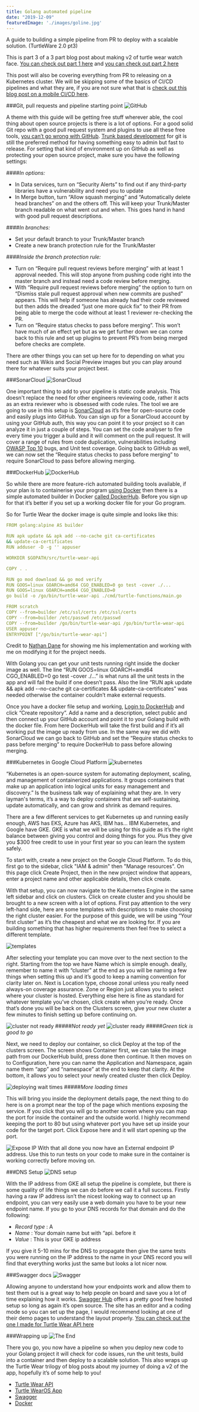 ```yaml
---
title: Golang automated pipeline
date: "2019-12-09"
featuredImage: './images/goline.jpg'
---
```

A guide to building a simple pipeline from PR to deploy with a scalable solution. (TurtleWare 2.0 pt3)
<!-- end -->

This is part 3 of a 3 part blog post about making v2 of turtle wear watch face. [You can check out part 1 here](https://ijh.dev/middlewear-go) and [you can check out part 2 here](https://ijh.dev/making-wear-os)

This post will also be covering everything from PR to releasing on a Kubernetes cluster. We will be skipping some of the basics of CI/CD pipelines and what they are, if you are not sure what that is [check out this blog post on a mobile CI/CD here](https://ijh.dev/mobile-ci-cd/). 

###Git, pull requests and pipeline starting point
![GitHub](./images/github.jpeg)

A theme with this guide will be getting free stuff wherever able, the cool thing about open source projects is there is a lot of options. For a good solid Git repo with a good pull request system and plugins to use all these free tools, [you can’t go wrong with GitHub](https://github.com). [Trunk based development](https://trunkbaseddevelopment.com) for git is still the preferred method for having something easy to admin but fast to release. For setting that kind of environment up on GitHub as well as protecting your open source project, make sure you have the following settings:

####*In options:*

*  In Data services, turn on “Security Alerts” to find out if any third-party libraries have a vulnerability and need you to update
* In Merge button, turn “Allow squash merging” and “Automatically delete head branches” on and the others off. This will keep your Trunk/Master branch readable on what went out and when. This goes hand in hand with good pull request descriptions.

####*In branches:*

* Set your default branch to your Trunk/Master branch
* Create a new branch protection rule for the Trunk/Master

####*Inside the branch protection rule:*

* Turn on “Require pull request reviews before merging” with at least 1 approval needed. This will stop anyone from pushing code right into the master branch and instead need a code review before merging.
* With “Require pull request reviews before merging” the option to turn on “Dismiss stale pull request approval when new commits are pushed” appears. This will help if someone has already had their code reviewed but then adds the dreaded “just one more quick fix” to their PR from being able to merge the code without at least 1 reviewer re-checking the PR. 
* Turn on “Require status checks to pass before merging”. This won’t have much of an effect yet but as we get further down we can come back to this rule and set up plugins to prevent PR’s from being merged before checks are complete.

There are other things you can set up here for to depending on what you need such as Wikis and Social Preview images but you can play around there for whatever suits your project best. 


###SonarCloud
![SonarCloud](./images/sonarcloud.jpeg)

One important thing to add to your pipeline is static code analysis. This doesn't replace the need for other engineers reviewing code, rather it acts as an extra reviewer who is obsessed with code rules. The tool we are going to use in this setup is [SonarCloud](https://sonarcloud.io/) as it’s free for open-source code and easily plugs into GitHub. You can sign up for a SonarCloud account by using your GitHub auth, this way you can point it to your project so it can analyze it in just a couple of steps. You can set the code analyser to fire every time you trigger a build and it will comment on the pull request. It will cover a range of rules from code duplication, vulnerabilities including [OWASP Top 10](https://www.owasp.org/index.php/Category:OWASP_Top_Ten_Project) bugs, and Unit test coverage. Going back to GitHub as well, we can now set the “Require status checks to pass before merging” to require SonarCloud to pass before allowing merging.

###DockerHub
![DockerHub](./images/docker.jpeg)

So while there are more feature-rich automated building tools available, if your plan is to containerise your program [using Docker](https://www.docker.com/) then there is a simple automated builder in Docker [called DockerHub](https://hub.docker.com/). Before you sign up for that it’s better if you set up a working docker file for your Go program.

So for Turtle Wear the docker image is quite simple and looks like this:

```yaml
FROM golang:alpine AS builder

RUN apk update && apk add --no-cache git ca-certificates 
&& update-ca-certificates
RUN adduser -D -g '' appuser

WORKDIR $GOPATH/src/turtle-wear-api

COPY . .

RUN go mod download && go mod verify
RUN GOOS=linux GOARCH=amd64 CGO_ENABLED=0 go test -cover ./...
RUN GOOS=linux GOARCH=amd64 CGO_ENABLED=0 
go build -o /go/bin/turtle-wear-api ./cmd/turtle-functions/main.go

FROM scratch
COPY --from=builder /etc/ssl/certs /etc/ssl/certs
COPY --from=builder /etc/passwd /etc/passwd
COPY --from=builder /go/bin/turtle-wear-api /go/bin/turtle-wear-api
USER appuser
ENTRYPOINT ["/go/bin/turtle-wear-api"]
```

Credit to [Nathan Dane](https://github.com/ndane) for showing me his implementation and working with me on modifying it for the project needs.

With Golang you can get your unit tests running right inside the docker image as well. The line “RUN GOOS=linux GOARCH=amd64 CGO_ENABLED=0 go test -cover ./…” is what runs all the unit tests in the app and will fail the build if one doesn’t pass. Also the line “RUN apk update && apk add --no-cache git ca-certificates && update-ca-certificates” was needed otherwise the container couldn’t make external requests.

Once you have a docker file setup and working, [Login to DockerHub](https://hub.docker.com/) and click “Create repository”. Add a name and a description, select public and then connect up your GitHub account and point it to your Golang build with the docker file. From here DockerHub will take the first build and if it’s all working put the image up ready from use. In the same way we did with SonarCloud we can go back to GitHub and set the “Require status checks to pass before merging” to require DockerHub to pass before allowing merging.

###Kubernetes in Google Cloud Platform
![kubernetes](./images/kubernetes.jpeg)

“Kubernetes is an open-source system for automating deployment, scaling, and management of containerized applications. It groups containers that make up an application into logical units for easy management and discovery.” Is the business talk way of explaining what they are. In very layman's terms, it’s a way to deploy containers that are self-sustaining, update automatically, and can grow and shrink as demand requires.

There are a few different services to get Kubernetes up and running easily enough, AWS has EKS, Azure has AKS, IBM has… IBM Kubernetes, and Google have GKE. GKE is what we will be using for this guide as it’s the right balance between giving you control and doing things for you. Plus they give you $300 free credit to use in your first year so you can learn the system safely.

To start with, create a new project on the Google Cloud Platform. To do this, first go to the sidebar, click "IAM & admin" then "Manage resources". On this page click Create Project, then in the new project window that appears, enter a project name and other applicable details, then click create.

With that setup, you can now navigate to the Kubernetes Engine in the same left sidebar and click on clusters. Click on create cluster and you should be brought to a new screen with a lot of options. First pay attention to the very left-hand side, here are some templates with descriptions to make choosing the right cluster easier. For the purpose of this guide, we will be using “Your first cluster” as it’s the cheapest and what we are looking for. If you are building something that has higher requirements then feel free to select a different template.

![templates](./images/templates.jpeg)

After selecting your template you can move over to the next section to the right. Starting from the top we have Name which is simple enough. deally, remember to name it with “cluster” at the end as you will be naming a few things when setting this up and it’s good to keep a naming convention for clarity later on. Next is Location type, choose zonal unless you really need always-on coverage assurance. Zone or Region just allows you to select where your cluster is hosted. Everything else here is fine as standard for whatever template you’ve chosen, click create when you’re ready. Once that’s done you will be back on the Clusters screen, give your new cluster a few minutes to finish setting up before continuing on.

![cluster not ready](./images/clusternotready.jpeg)
#####*Not ready yet*
![cluster ready](./images/clusterready.jpeg)
#####*Green tick is good to go*

Next, we need to deploy our container, so click Deploy at the top of the clusters screen. The screen shows Container first, we can take the image path from our DockerHub build, press done then continue. It then moves on to Configuration, here you can name the Application and Namespace, again name them “app” and “namespace” at the end to keep that clarity. At the bottom, it allows you to select your newly created cluster then click Deploy.

![deploying wait times](./images/deployingwait.jpeg)
#####*More loading times*

This will bring you inside the deployment details page, the next thing to do here is on a prompt near the top of the page which mentions exposing the service. If you click that you will go to another screen where you can map the port for inside the container and the outside world. I highly recommend keeping the port to 80 but using whatever port you have set up inside your code for the target port. Click Expose here and it will start opening up the port.

![Expose IP](./images/exposeip.jpeg)
With that all done you now have an External endpoint IP address. Use this to run tests on your code to make sure in the container is working correctly before moving on.

###DNS Setup
![DNS setup](./images/dns.jpeg)

With the IP address from GKE all setup the pipeline is complete, but there is some quality of life things we can do before we call it a full success. Firstly having a raw IP address isn’t the nicest looking way to connect up an endpoint, you can very easily use a web domain you have to be your new endpoint name. If you go to your DNS records for that domain and do the following:

* *Record type* : A
* *Name* : Your domain name but with “api. before it
* *Value* : This is your GKE ip address

If you give it 5-10 mins for the DNS to propagate then give the same tests you were running on the IP address to the name in your DNS record you will find that everything works just the same but looks a lot nicer now.

###Swagger docs
![Swagger](./images/swagger.jpeg)

Allowing anyone to understand how your endpoints work and allow them to test them out is a great way to help people on board and save you a lot of time explaining how it works. [Swagger Hub](https://app.swaggerhub.com/) offers a pretty good free hosted setup so long as again it’s open source. The site has an editor and a coding mode so you can set up the page, I would recommend looking at one of their demo pages to understand the layout properly. [You can check out the one I made for Turtle Wear API here](https://app.swaggerhub.com/apis-docs/ijhdev/turtle-wear-api/1.0.0)

###Wrapping up
![The End](./images/wrapup.jpeg)

There you go, you now have a pipeline so when you deploy new code to your Golang project it will check for code issues, run the unit tests, build into a container and then deploy to a scalable solution. This also wraps up the Turtle Wear trilogy of blog posts about my journey of doing a v2 of the app, hopefully it’s of some help to you!


* [Turtle Wear API](https://github.com/seperot/turtle-wear-api)
* [Turtle WearOS App](https://github.com/seperot/turtle-wear)
* [Swagger](https://app.swaggerhub.com/apis-docs/ijhdev/turtle-wear-api/1.0.0)
* [Docker](https://hub.docker.com/r/ijhdev/turtle-wear-api)
